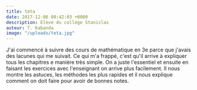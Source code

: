 ```yaml
---
title: teta
date: 2017-12-06 00:42:03 +0000
description: Elève du collège Stanislas
auteur: T. Kabanda
image: "/uploads/teta.jpg"
---
```

J'ai commencé à suivre des cours de mathématique en 3e parce que j'avais des lacunes qui me suivait. Ce qui m'a frappé, c'est qu'il arrive à expliquer  tous les chapitres e manière très simple. On a juste l'essentiel et ensuite en faisant les exercices avec l'enseignant on arrive plus facilement. Il nous montre les astuces, les méthodes les plus rapides et il nous explique comment on doit faire pour avoir de bonnes notes.